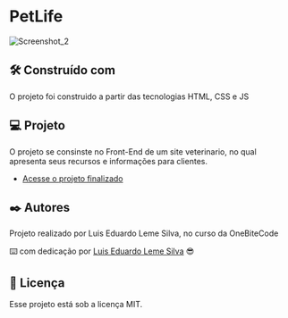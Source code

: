 
# PetLife

![Screenshot_2](https://github.com/Luislemesilva/projeto_petlife/assets/137091295/e4014e1c-b416-4971-8885-6dc5328b580c)


 


## 🛠️ Construído com

O projeto foi construido a partir das tecnologias HTML, CSS e JS




## 💻 Projeto

O projeto se consinste no Front-End de um site veterinario, no qual apresenta seus recursos e informações para clientes.

- [Acesse o projeto finalizado](https://maykbrito.github.io/devlinks)

  


## ✒️ Autores

Projeto realizado por Luis Eduardo Leme Silva, no curso da OneBiteCode

⌨️ com dedicação por [Luis Eduardo Leme Silva](https://gist.github.com/Luislemesilva) 😎




## :memo: Licença

Esse projeto está sob a licença MIT.
